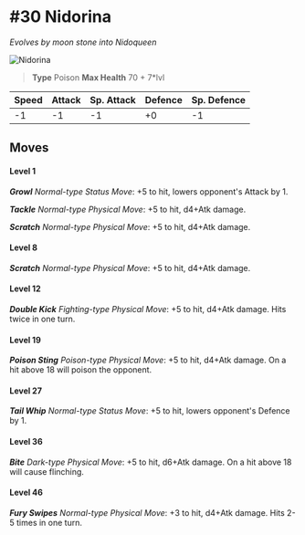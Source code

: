 # #30 Nidorina
*Evolves by moon stone into Nidoqueen*

![Nidorina](https://img.pokemondb.net/sprites/home/normal/1x/nidorina.png)

> **Type** Poison
> **Max Health** 70 + 7\*lvl

| Speed | Attack | Sp. Attack | Defence | Sp. Defence |
| ----- | ------ | ---------- | ------- | ----------- |
| -1 | -1 | -1 | +0 | -1 |

## Moves
#### Level 1

***Growl** Normal-type Status Move*: +5 to hit, lowers opponent's Attack by 1.

***Tackle** Normal-type Physical Move*: +5 to hit, d4+Atk damage. 

***Scratch** Normal-type Physical Move*: +5 to hit, d4+Atk damage. 
#### Level 8

***Scratch** Normal-type Physical Move*: +5 to hit, d4+Atk damage. 
#### Level 12

***Double Kick** Fighting-type Physical Move*: +5 to hit, d4+Atk damage. Hits twice in one turn.
#### Level 19

***Poison Sting** Poison-type Physical Move*: +5 to hit, d4+Atk damage. On a hit above 18 will poison the opponent.
#### Level 27

***Tail Whip** Normal-type Status Move*: +5 to hit, lowers opponent's Defence by 1.
#### Level 36

***Bite** Dark-type Physical Move*: +5 to hit, d6+Atk damage. On a hit above 18 will cause flinching.
#### Level 46

***Fury Swipes** Normal-type Physical Move*: +3 to hit, d4+Atk damage. Hits 2-5 times in one turn.

